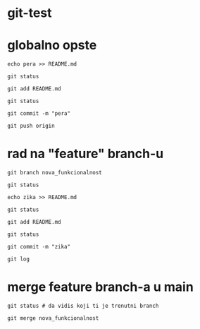 # git-test


# globalno opste


```
echo pera >> README.md

git status

git add README.md

git status

git commit -m "pera"

git push origin
```

# rad na "feature" branch-u

```
git branch nova_funkcionalnost

git status

echo zika >> README.md

git status

git add README.md

git status

git commit -m "zika"

git log

```

# merge feature branch-a u main

```
git status # da vidis koji ti je trenutni branch

git merge nova_funkcionalnost
```

# 